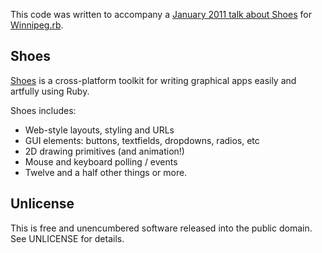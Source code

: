 This code was written to accompany a [January 2011 talk about Shoes](http://stungeye.com/shoes2011/) for [Winnipeg.rb](http://winnipegrb.org).

## Shoes

[Shoes](http://shoesrb.com) is a cross-platform toolkit for writing graphical apps easily and artfully using Ruby.

Shoes includes:

* Web-style layouts, styling and URLs
* GUI elements: buttons, textfields, dropdowns, radios, etc
* 2D drawing primitives (and animation!)
* Mouse and keyboard polling / events
* Twelve and a half other things or more.

## Unlicense

This is free and unencumbered software released into the public domain.  See UNLICENSE for details.
